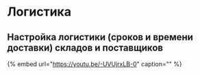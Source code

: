 # Логистика

## Настройка логистики \(сроков и времени доставки\) складов и поставщиков

{% embed url="https://youtu.be/-UVUjrxLB-0" caption="" %}

